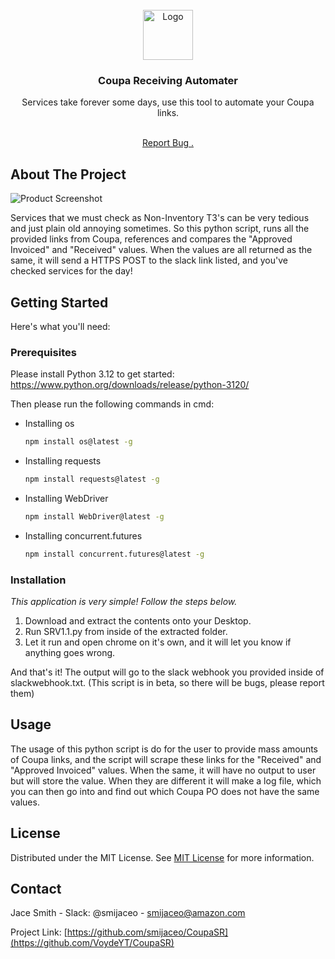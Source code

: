                          
<br/>
<div align="center">
<a href="https://github.com/ShaanCoding/ReadME-Generator">
<img src="https://i.postimg.cc/wBZ6CKTr/SERVICES.png" alt="Logo" width="80" height="80">
</a>
<h3 align="center">Coupa Receiving Automater</h3>
<p align="center">
Services take forever some days, use this tool to automate your Coupa links.

<br/>
<br/>
  
<a href="https://github.com/VoydeYT/CoupaSR/issues">Report Bug .</a>

</p>
</div>

 ## About The Project

![Product Screenshot](https://i.postimg.cc/VstcwxS6/Sr1v1.png)

Services that we must check as Non-Inventory T3's can be very tedious and just plain old annoying sometimes. So this python script, runs all the provided links from Coupa, references and compares the "Approved Invoiced" and "Received" values. When the values are all returned as the same, it will send a HTTPS POST to the slack link listed, and you've checked services for the day!
 ## Getting Started

Here's what you'll need:
 ### Prerequisites

Please install Python 3.12 to get started: 
https://www.python.org/downloads/release/python-3120/

Then please run the following commands in cmd:

- Installing os
  ```sh
  npm install os@latest -g
  ```
- Installing requests
  ```sh
  npm install requests@latest -g
  ```
- Installing WebDriver
  ```sh
  npm install WebDriver@latest -g
  ```
- Installing concurrent.futures
  ```sh
  npm install concurrent.futures@latest -g
  ```
 ### Installation

_This application is very simple! Follow the steps below._

1) Download and extract the contents onto your Desktop.
2) Run SRV1.1.py from inside of the extracted folder.
3) Let it run and open chrome on it's own, and it will let you know if anything goes wrong.

And that's it! The output will go to the slack webhook you provided inside of slackwebhook.txt. (This script is in beta, so there will be bugs, please report them)
 ## Usage

The usage of this python script is do for the user to provide mass amounts of Coupa links, and the script will scrape these links for the "Received" and "Approved Invoiced" values. When the same, it will have no output to user but will store the value. When they are different it will make a log file, which you can then go into and find out which Coupa PO does not have the same values.
 ## License

Distributed under the MIT License. See [MIT License](https://opensource.org/licenses/MIT) for more information.
 ## Contact

Jace Smith - Slack: @smijaceo - smijaceo@amazon.com

Project Link: [https://github.com/smijaceo/CoupaSR](https://github.com/VoydeYT/CoupaSR)
